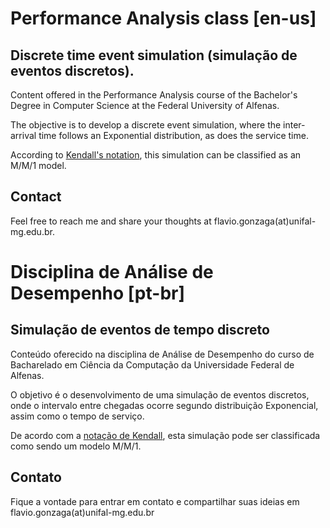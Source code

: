 # Performance Analysis class [en-us]
## Discrete time event simulation (simulação de eventos discretos).
Content offered in the Performance Analysis course of the Bachelor's Degree in Computer Science at the Federal University of Alfenas.

The objective is to develop a discrete event simulation, where the inter-arrival time follows an Exponential distribution, as does the service time.

According to [Kendall's notation](https://en.wikipedia.org/wiki/Kendall%27s_notation), this simulation can be classified as an M/M/1 model.

## Contact
Feel free to reach me and share your thoughts at flavio.gonzaga(at)unifal-mg.edu.br.


# Disciplina de Análise de Desempenho [pt-br]

## Simulação de eventos de tempo discreto
Conteúdo oferecido na disciplina de Análise de Desempenho do curso de Bacharelado em Ciência da Computação da Universidade Federal de Alfenas.

O objetivo é o desenvolvimento de uma simulação de eventos discretos, onde o intervalo entre chegadas ocorre segundo distribuição Exponencial, assim como o tempo de serviço.

De acordo com a [notação de Kendall](https://en.wikipedia.org/wiki/Kendall%27s_notation), esta simulação pode ser classificada como sendo um modelo M/M/1.

## Contato
Fique a vontade para entrar em contato e compartilhar suas ideias em flavio.gonzaga(at)unifal-mg.edu.br

